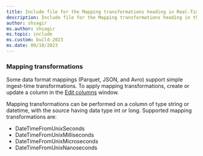 ```yaml
---
title: Include file for the Mapping transformations heading in Real-Time Intelligence
description: Include file for the Mapping transformations heading in the Get data hub in Real-Time Intelligence
author: shsagir
ms.author: shsagir
ms.topic: include
ms.custom: build-2023
ms.date: 09/18/2023
---
```

### Mapping transformations

Some data format mappings (Parquet, JSON, and Avro) support simple ingest-time transformations. To apply mapping transformations, create or update a column in the [Edit columns](#edit-columns) window.

Mapping transformations can be performed on a column of type string or datetime, with the source having data type int or long. Supported mapping transformations are:

* DateTimeFromUnixSeconds
* DateTimeFromUnixMilliseconds
* DateTimeFromUnixMicroseconds
* DateTimeFromUnixNanoseconds
